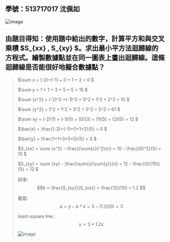 ## 學號：513717017 沈佩如

![image](https://github.com/user-attachments/assets/36129b41-c363-4ad0-a215-e8d537248006)

## 由題目得知：使用題中給出的數字，計算平方和與交叉乘積 $S_{xx} , S_{xy} $。求出最小平方法迴歸線的方程式。繪製數據點並在同一圖表上畫出迴歸線。這條迴歸線是否能很好地擬合數據點？
>
>$\sum x = (-2)+(-1) + 0 + 1 + 2 = 0 $
>
>$\sum y = 1 + 1 + 3 + 5 + 5 = 15 $
>
>$\sum {x^2} = (-2)^2 +(-1)^2 + 0^2 + 1^2 + 2^2 = 10 $
>
>$\sum {y^2} = 1^2 + 1^2 + 3^2 + 5^2 + 5^2 = 61 $
>
>$\sum xy = (-2)(1) + (-1)(1) + (0)(3) + (1)(5) + (2)(5) = 12 $
>
>$\bar{x} = \frac{(-2)+(-1)+0+1+2}{5} = 0 $
>
>$\bar{y} = \frac{1+1+3+5+5}{5} = 3 $
>
>$S_{xx} = \sum {x^2} - \frac{(\sum{x})^2}{n} = 10 - \frac{(0)^2}{5} = 10 $
>
>$S_{xy} = \sum {xy} - \frac{\sum{x}\sum{y}}{n} = 12 - \frac{(0)(15)}{5} = 12 $
>
>斜率: $$b = \frac{S_{xy}}{S_{xx}} = \frac{12}{10} = 1.2 $$   							
>							
>截距: $$a= \bar{y}-b*\bar{x} = 3 - (1.2)(0) = 3 $$							
>						
>least-square line : $$y = 3 + 1.2x $$
>
>![image](https://github.com/user-attachments/assets/abe83330-689a-4eab-85be-72ba4d47ea61)

